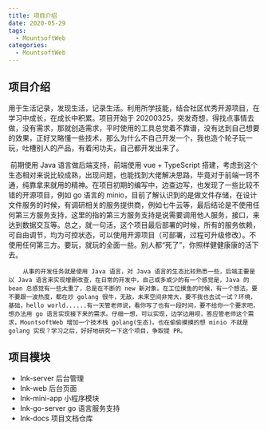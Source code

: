 ```yaml
---
title: 项目介绍
date: 2020-05-29
tags:
  - MountsoftWeb
categories:
  - MountsoftWeb
---
```


## 项目介绍

​		用于生活记录，发现生活，记录生活。利用所学技能，结合社区优秀开源项目，在学习中成长，在成长中积累。项目开始于 20200325，突发奇想，得找点事情去做，没有需求，那就创造需求，平时使用的工具总觉着不靠谱，没有达到自己想要的效果，正好又略懂一些技术，那么为什么不自己开发一个，我也造个轮子玩一玩，吐槽别人的产品，有着闲功夫，自己都开发出来了。

​		前期使用 Java 语言做后端支持，前端使用 vue + TypeScript 搭建，考虑到这个生态相对来说比较成熟，出现问题，也能找到大佬解决思路，毕竟对于前端一窍不通，纯靠拿来就用的精神。在项目初期的编写中，边查边写，也发现了一些比较不错的开源项目，例如 go 语言的 minio，目前了解认识到的是做文件存储，在设计文件服务的时候，有调研相关的服务提供商，例如七牛云等，最后结论是不使用任何第三方服务支持，这里的指的第三方服务支持是说需要调用他人服务，接口，来达到数据交互等。总之，就一句活，这个项目最后部署的时候，所有的服务依赖，可自由调节，均为可控状态，可以使用开源项目（可部署，过程可升级修改）。不使用任何第三方。要玩，就玩的全面一些。别人都“死了”，你照样健健康康的活下去。

 		从事的开发任务就是使用 Java 语言，对 Java 语言的生态比较熟悉一些，后端主要是以 Java 语言来实现增删改查，在日常的开发中，自己或多或少的有一个感觉是，Java 的 bean 总感觉有一些太重了，总是在不断的 new 新对象。在工位摸鱼的时候，有一个想法，要不要跟一波热度，都在炒 golang 很牛，无敌，未来空间非常大，要不我也去试一试？环境，基础，hello world......有一天管老师说，看你写了也有一段时间，要不给你一个要求吧，想办法用 go 语言实现接下来的需求。仔细一想，可以实现，边学边用呗，答应管老师这个需求，MountsoftWeb 增加一个技术栈 golang(生态)。也在偷偷摸摸的想 minio 不就是 golang 实现？学习之后，好好地研究一下这个项目，争取提 PR。

## 项目模块

- Ink-server 后台管理
- Ink-web 后台页面
- Ink-mini-app 小程序模块
- Ink-go-server go 语言服务支持
- Ink-docs 项目文档仓库
